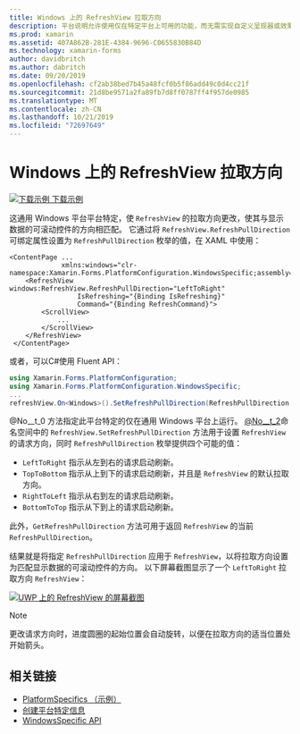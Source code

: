 ```yaml
---
title: Windows 上的 RefreshView 拉取方向
description: 平台说明允许使用仅在特定平台上可用的功能，而无需实现自定义呈现器或效果。 本文介绍如何使用特定于 Windows 平台的，使 RefreshView 的拉取方向得以更改。
ms.prod: xamarin
ms.assetid: 407A862B-281E-4384-9696-C0655830B84D
ms.technology: xamarin-forms
author: davidbritch
ms.author: dabritch
ms.date: 09/20/2019
ms.openlocfilehash: cf2ab38bed7b45a48fcf0b5f86add49c0d4cc21f
ms.sourcegitcommit: 21d8be9571a2fa89fb7d8ff0787ff4f957de0985
ms.translationtype: MT
ms.contentlocale: zh-CN
ms.lasthandoff: 10/21/2019
ms.locfileid: "72697649"
---
```

# <a name="refreshview-pull-direction-on-windows"></a>Windows 上的 RefreshView 拉取方向

[![下载示例](~/media/shared/download.png) 下载示例](https://docs.microsoft.com/samples/xamarin/xamarin-forms-samples/userinterface-platformspecifics)

这通用 Windows 平台平台特定，使 `RefreshView` 的拉取方向更改，使其与显示数据的可滚动控件的方向相匹配。 它通过将 `RefreshView.RefreshPullDirection` 可绑定属性设置为 `RefreshPullDirection` 枚举的值，在 XAML 中使用：

```xaml
<ContentPage ...
             xmlns:windows="clr-namespace:Xamarin.Forms.PlatformConfiguration.WindowsSpecific;assembly=Xamarin.Forms.Core">
    <RefreshView windows:RefreshView.RefreshPullDirection="LeftToRight"
                 IsRefreshing="{Binding IsRefreshing}"
                 Command="{Binding RefreshCommand}">
        <ScrollView>
            ...
        </ScrollView>
    </RefreshView>
 </ContentPage>
```

或者，可以C#使用 Fluent API：

```csharp
using Xamarin.Forms.PlatformConfiguration;
using Xamarin.Forms.PlatformConfiguration.WindowsSpecific;
...
refreshView.On<Windows>().SetRefreshPullDirection(RefreshPullDirection.LeftToRight);
```

@No__t_0 方法指定此平台特定的仅在通用 Windows 平台上运行。 [@No__t_2](xref:Xamarin.Forms.PlatformConfiguration.WindowsSpecific)命名空间中的 `RefreshView.SetRefreshPullDirection` 方法用于设置 `RefreshView` 的请求方向，同时 `RefreshPullDirection` 枚举提供四个可能的值：

- `LeftToRight` 指示从左到右的请求启动刷新。
- `TopToBottom` 指示从上到下的请求启动刷新，并且是 `RefreshView` 的默认拉取方向。
- `RightToLeft` 指示从右到左的请求启动刷新。
- `BottomToTop` 指示从下到上的请求启动刷新。

此外，`GetRefreshPullDirection` 方法可用于返回 `RefreshView` 的当前 `RefreshPullDirection`。

结果就是将指定 `RefreshPullDirection` 应用于 `RefreshView`，以将拉取方向设置为匹配显示数据的可滚动控件的方向。 以下屏幕截图显示了一个 `LeftToRight` 拉取方向 `RefreshView`：

[![UWP 上的 RefreshView 的屏幕截图](refreshview-pulldirection-images/refreshview-pulldirection.png "RefreshView，按从左到右的拉取方向")](refreshview-pulldirection-images/refreshview-pulldirection-large.png#lightbox "RefreshView，按从左到右的拉取方向")

> [!NOTE]
> 更改请求方向时，进度圆圈的起始位置会自动旋转，以便在拉取方向的适当位置处开始箭头。

## <a name="related-links"></a>相关链接

- [PlatformSpecifics （示例）](https://docs.microsoft.com/samples/xamarin/xamarin-forms-samples/userinterface-platformspecifics)
- [创建平台特定信息](~/xamarin-forms/platform/platform-specifics/index.md#creating-platform-specifics)
- [WindowsSpecific API](xref:Xamarin.Forms.PlatformConfiguration.WindowsSpecific)
